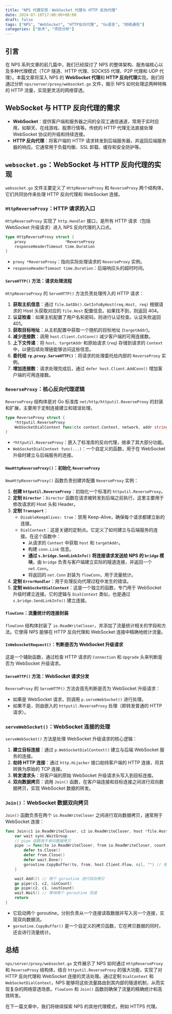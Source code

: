 ```yaml
---
title: "NPS 代理实现：WebSocket 代理与 HTTP 反向代理"
date: 2024-07-18T17:00:00+08:00
draft: false
tags: ["NPS", "WebSocket", "HTTP反向代理", "Go语言", "网络通信"]
categories: ["技术", "项目分析"]
---
```


## 引言

在 NPS 系列文章的前几篇中，我们已经探讨了 NPS 的整体架构、服务端核心以及多种代理模式（TCP 隧道、HTTP 代理、SOCKS5 代理、P2P 代理和 UDP 代理）。本篇文章将深入 NPS 的 **WebSocket 代理**和 **HTTP 反向代理**实现。我们将通过分析 `nps/server/proxy/websocket.go` 文件，揭示 NPS 如何处理这两种特殊的 HTTP 流量，实现更灵活的网络穿透。

## WebSocket 与 HTTP 反向代理的需求

*   **WebSocket**：提供客户端和服务器之间的全双工通信通道，常用于实时应用，如聊天、在线游戏、股票行情等。传统的 HTTP 代理无法直接处理 WebSocket 协议的升级和持续连接。
*   **HTTP 反向代理**：将客户端的 HTTP 请求转发到后端服务器，并返回后端服务器的响应。它通常用于负载均衡、SSL 卸载、缓存和安全防护等。

## `websocket.go`：WebSocket 与 HTTP 反向代理的实现

`websocket.go` 文件主要定义了 `HttpReverseProxy` 和 `ReverseProxy` 两个结构体，它们共同协作来处理 HTTP 反向代理和 WebSocket 连接。

### `HttpReverseProxy`：HTTP 请求的入口

`HttpReverseProxy` 实现了 `http.Handler` 接口，是所有 HTTP 请求（包括 WebSocket 升级请求）进入 NPS 反向代理的入口点。

```go
type HttpReverseProxy struct {
    proxy                 *ReverseProxy
    responseHeaderTimeout time.Duration
}
```

*   `proxy *ReverseProxy`：指向实际处理请求的 `ReverseProxy` 实例。
*   `responseHeaderTimeout time.Duration`：后端响应头的超时时间。

#### `ServeHTTP()` 方法：请求处理流程

`HttpReverseProxy` 的 `ServeHTTP()` 方法负责处理传入的 HTTP 请求：

1.  **获取主机信息**：通过 `file.GetDb().GetInfoByHost(req.Host, req)` 根据请求的 Host 头获取对应的 `file.Host` 配置信息。如果找不到，则返回 404。
2.  **认证检查**：如果主机配置了用户名和密码，则进行认证检查。认证失败返回 401。
3.  **获取目标地址**：从主机配置中获取一个随机的目标地址 (`targetAddr`)。
4.  **减少连接数**：调用 `host.Client.CutConn()` 减少客户端的可用连接数。
5.  **上下文传递**：将 `host`、`targetAddr` 和原始请求 (`req`) 存储到请求的 `Context` 中，以便后续处理链能够访问这些信息。
6.  **委托给 `rp.proxy.ServeHTTP()`**：将请求的处理委托给内部的 `ReverseProxy` 实例。
7.  **增加连接数**：请求处理完成后，通过 `defer host.Client.AddConn()` 增加客户端的可用连接数。

### `ReverseProxy`：核心反向代理逻辑

`ReverseProxy` 结构体是对 Go 标准库 `net/http/httputil.ReverseProxy` 的封装和扩展，主要用于定制连接建立和错误处理。

```go
type ReverseProxy struct {
    *httputil.ReverseProxy
    WebSocketDialContext func(ctx context.Context, network, addr string) (net.Conn, error)
}
```

*   `*httputil.ReverseProxy`：嵌入了标准库的反向代理，继承了其大部分功能。
*   `WebSocketDialContext func(...)`：一个自定义的函数，用于在 WebSocket 升级时建立与后端服务的连接。

#### `NewHttpReverseProxy()`：初始化 `ReverseProxy`

`NewHttpReverseProxy()` 函数负责创建并配置 `ReverseProxy` 实例：

1.  **创建 `httputil.ReverseProxy`**：初始化一个标准的 `httputil.ReverseProxy`。
2.  **定制 `Director`**：`Director` 函数在请求被转发到后端之前执行，这里主要用于修改请求的 Host 头和 Header。
3.  **定制 `Transport`**：
    *   `DisableKeepAlives: true`：禁用 Keep-Alive，确保每个请求都建立新的连接。
    *   `DialContext`：这是关键的定制点。它定义了如何建立与后端服务的连接。在这个函数中：
        *   从请求的 `Context` 中获取 `host` 和 `targetAddr`。
        *   构建 `conn.Link` 信息。
        *   **通过 `s.bridge.SendLinkInfo()` 将连接请求发送给 NPS 的 `bridge` 模块**，由 `bridge` 负责与客户端建立实际的隧道连接，并返回一个 `net.Conn`。
        *   将返回的 `net.Conn` 封装为 `flowConn`，用于流量统计。
4.  **定制 `ErrorHandler`**：用于处理反向代理过程中发生的错误。
5.  **定制 `WebSocketDialContext`**：这是一个独立的函数，专门用于 WebSocket 升级时建立连接。它的逻辑与 `DialContext` 类似，也是通过 `s.bridge.SendLinkInfo()` 建立连接。

#### `flowConn`：流量统计的连接封装

`flowConn` 结构体封装了 `io.ReadWriteCloser`，并添加了流量统计相关的字段和方法。它使得 NPS 能够在 HTTP 反向代理和 WebSocket 连接中精确地统计流量。

#### `IsWebsocketRequest()`：判断是否为 WebSocket 升级请求

这是一个辅助函数，通过检查 HTTP 请求的 `Connection` 和 `Upgrade` 头来判断是否为 WebSocket 升级请求。

#### `ServeHTTP()` 方法：WebSocket 请求分发

`ReverseProxy` 的 `ServeHTTP()` 方法会首先判断是否为 WebSocket 升级请求：

*   如果是 WebSocket 请求，则调用 `p.serveWebSocket()` 进行处理。
*   如果不是，则由嵌入的 `httputil.ReverseProxy` 处理（即转发普通的 HTTP 请求）。

### `serveWebSocket()`：WebSocket 连接的处理

`serveWebSocket()` 方法是处理 WebSocket 升级请求的核心逻辑：

1.  **建立目标连接**：通过 `p.WebSocketDialContext()` 建立与后端 WebSocket 服务的连接。
2.  **劫持 HTTP 连接**：通过 `http.Hijacker` 接口劫持客户端的 HTTP 连接，将其转换为原始的 TCP 连接。
3.  **转发请求头**：将客户端的原始 WebSocket 升级请求头写入到目标连接。
4.  **双向数据拷贝**：调用 `Join()` 函数，在客户端连接和目标连接之间进行双向数据拷贝，实现 WebSocket 数据的转发。

### `Join()`：WebSocket 数据双向拷贝

`Join()` 函数负责在两个 `io.ReadWriteCloser` 之间进行双向数据拷贝，通常用于 WebSocket 连接：

```go
func Join(c1 io.ReadWriteCloser, c2 io.ReadWriteCloser, host *file.Host) (inCount int64, outCount int64) {
    var wait sync.WaitGroup
    // pipe 函数用于单向数据拷贝
    pipe := func(to io.ReadWriteCloser, from io.ReadWriteCloser, count *int64) {
        defer to.Close()
        defer from.Close()
        defer wait.Done()
        goroutine.CopyBuffer(to, from, host.Client.Flow, nil, "") // 使用 goroutine.CopyBuffer 进行数据拷贝和流量统计
    }

    wait.Add(2) // 两个 goroutine 进行双向拷贝
    go pipe(c1, c2, &inCount)
    go pipe(c2, c1, &outCount)
    wait.Wait() // 等待两个 goroutine 完成
    return
}
```

*   它启动两个 goroutine，分别负责从一个连接读取数据并写入另一个连接，实现双向数据流。
*   `goroutine.CopyBuffer()` 是一个自定义的拷贝函数，它在拷贝数据的同时，还会进行流量统计。

## 总结

`nps/server/proxy/websocket.go` 文件展示了 NPS 如何通过 `HttpReverseProxy` 和 `ReverseProxy` 结构体，结合 `httputil.ReverseProxy` 的强大功能，实现了对 HTTP 反向代理和 WebSocket 连接的灵活处理。通过定制 `DialContext` 和 `WebSocketDialContext`，NPS 能够将这些流量路由到其内部的隧道机制，从而实现复杂的网络穿透场景。`flowConn` 和 `Join()` 函数则确保了流量的精确统计和高效转发。

在下一篇文章中，我们将继续探索 NPS 的其他代理模式，例如 HTTPS 代理。
